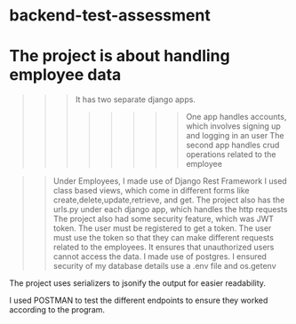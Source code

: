 # backend-test-assessment

# The project is about handling employee data

>>> It has two separate django apps. 
>>>>>>>>One app handles accounts, which involves signing up and logging in an user
>>>>>>>>The second app handles crud operations related to the employee

>>Under Employees, I made use of Django Rest Framework
>>I used class based views, which come in different forms like create,delete,update,retrieve, and get.
>> The project also has the urls.py under each django app, which handles the http requests 
>> The project also had some security feature, which was JWT token.
>> The user must be registered to get a token.
>> The user must use the token so that they can make different requests related to the employees.
>> It ensures that unauthorized users cannot access the data.
>> I made use of postgres.
>> I ensured security of my database details use a .env file and os.getenv 

The project uses serializers to jsonify the output for easier readability.

I used POSTMAN to test the different endpoints to ensure they worked according to the program.